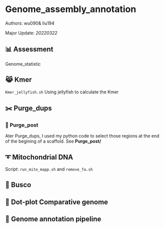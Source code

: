 # Genome_assembly_annotation

Authors: wu090& liu194

Major Update: *20220322*

## :bar_chart: Assessment

Genome_statistic


## :joy_cat: Kmer
`Kmer_jellyfish.sh` Using jellyfish to calculate the Kmer

## :scissors: Purge_dups

### :guitar: Purge_post

Ater Purge_dups, I used my python code to select those regions at the end of the begining of a scaffold. 
See **Purge_post/**  

## :curly_loop: Mitochondrial DNA

Script: `run_mito_mapp.sh` and `remove_fa.sh`

## :pushpin: Busco

## :triangular_ruler: Dot-plot Comparative genome

## :trumpet: Genome annotation pipeline


